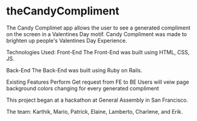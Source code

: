 # theCandyCompliment

The Candy Complimet app allows the user to see a generated compliment on the screen in a Valentines Day motif. Candy Compliment was made to brighten up people's Valentines Day Experience.

Technologies Used: Front-End The Front-End was built using HTML, CSS, JS.

Back-End The Back-End was built using Ruby on Rails.

Existing Features Perform Get request from FE to BE Users will veiw page background colors changing for every generated compliment

 This project began at a hackathon at General Assembly in San Francisco. 


The team: Karthik, Mario, Patrick, Elaine, Lamberto, Charlene, and Erik.